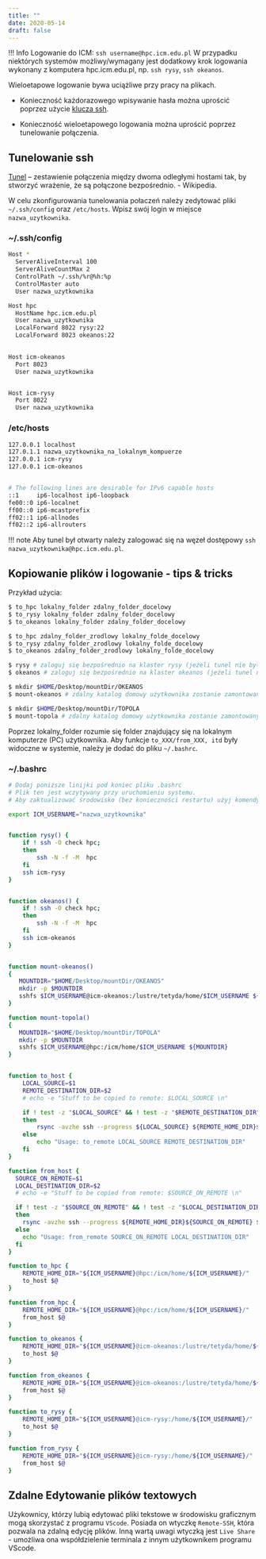 ```yaml
---
title: ""
date: 2020-05-14
draft: false
--- 
```


!!! Info
    Logowanie do ICM: `ssh username@hpc.icm.edu.pl`
    W przypadku niektórych systemów możliwy/wymagany jest dodatkowy krok logowania wykonany z komputera hpc.icm.edu.pl, np. `ssh rysy`, `ssh okeanos`.

Wieloetapowe logowanie bywa uciążliwe przy pracy na plikach.

- Konieczność każdorazowego wpisywanie hasła można uprościć poprzez użycie [klucza ssh](ssh_intro.md).

- Konieczność wieloetapowego logowania można uprościć poprzez tunelowanie połączenia.

## Tunelowanie ssh

[Tunel](https://pl.wikipedia.org/wiki/Tunel_(informatyka)) – zestawienie połączenia między dwoma odległymi hostami tak, by stworzyć wrażenie, że są połączone bezpośrednio. - Wikipedia.

W celu zkonfigurowania tunelowania połaczeń należy zedytować pliki `~/.ssh/config` oraz `/etc/hosts`.
Wpisz swój login w miejsce `nazwa_uzytkownika`.

### ~/.ssh/config

```.sh
Host *
  ServerAliveInterval 100
  ServerAliveCountMax 2
  ControlPath ~/.ssh/%r@%h:%p
  ControlMaster auto
  User nazwa_uzytkownika

Host hpc
  HostName hpc.icm.edu.pl
  User nazwa_uzytkownika
  LocalForward 8022 rysy:22
  LocalForward 8023 okeanos:22
  

Host icm-okeanos
  Port 8023
  User nazwa_uzytkownika


Host icm-rysy
  Port 8022
  User nazwa_uzytkownika
```

### /etc/hosts

```.sh
127.0.0.1 localhost
127.0.1.1 nazwa_uzytkownika_na_lokalnym_kompuerze
127.0.0.1 icm-rysy
127.0.0.1 icm-okeanos


# The following lines are desirable for IPv6 capable hosts
::1     ip6-localhost ip6-loopback
fe00::0 ip6-localnet
ff00::0 ip6-mcastprefix
ff02::1 ip6-allnodes
ff02::2 ip6-allrouters
```

!!! note
    Aby tunel był otwarty należy zalogować się na węzeł dostępowy  `ssh nazwa_uzytkownika@hpc.icm.edu.pl`.

## Kopiowanie plików i logowanie - tips & tricks

Przykład użycia:

```.sh
$ to_hpc lokalny_folder zdalny_folder_docelowy
$ to_rysy lokalny_folder zdalny_folder_docelowy
$ to_okeanos lokalny_folder zdalny_folder_docelowy

$ to_hpc zdalny_folder_zrodlowy lokalny_folde_docelowy
$ to_rysy zdalny_folder_zrodlowy lokalny_folde_docelowy
$ to_okeanos zdalny_folder_zrodlowy lokalny_folde_docelowy

$ rysy # zaloguj się bezpośrednio na klaster rysy (jeżeli tunel nie był wcześniej otwarty, to funkcja zrobi to automatycznie).
$ okeanos # zaloguj się bezpośrednio na klaster okeanos (jeżeli tunel nie był wcześniej otwarty, to funkcja zrobi to automatycznie).

$ mkdir $HOME/Desktop/mountDir/OKEANOS
$ mount-okeanos # zdalny katalog domowy użytkownika zostanie zamontowany pod $HOME/Desktop/mountDir/OKEANOS

$ mkdir $HOME/Desktop/mountDir/TOPOLA
$ mount-topola # zdalny katalog domowy użytkownika zostanie zamontowany pod $HOME/Desktop/mountDir/TOPOLA
```

Poprzez lokalny_folder rozumie się folder znajdujący się na lokalnym komputerze (PC) użytkownika.
Aby funkcje `to_XXX/from_XXX, itd` były widoczne w systemie, należy je dodać do pliku `~/.bashrc`.

### ~/.bashrc

```.sh
# Dodaj poniższe linijki pod koniec pliku .bashrc
# Plik ten jest wczytywany przy uruchomieniu systemu.
# Aby zaktualizować środowisko (bez konieczności restartu) użyj komendy $source .bashrc

export ICM_USERNAME="nazwa_uzytkownika"


function rysy() {
    if ! ssh -O check hpc;
    then
        ssh -N -f -M  hpc
    fi
    ssh icm-rysy
}


function okeanos() {
    if ! ssh -O check hpc;
    then
        ssh -N -f -M  hpc
    fi
    ssh icm-okeanos
}


function mount-okeanos()
{
   MOUNTDIR="$HOME/Desktop/mountDir/OKEANOS"
   mkdir -p $MOUNTDIR
   sshfs $ICM_USERNAME@icm-okeanos:/lustre/tetyda/home/$ICM_USERNAME ${MOUNTDIR}
}

function mount-topola()
{
   MOUNTDIR="$HOME/Desktop/mountDir/TOPOLA"
   mkdir -p $MOUNTDIR
   sshfs $ICM_USERNAME@hpc:/icm/home/$ICM_USERNAME ${MOUNTDIR}
}


function to_host {
    LOCAL_SOURCE=$1
    REMOTE_DESTINATION_DIR=$2
    # echo -e "Stuff to be copied to remote: $LOCAL_SOURCE \n"

    if ! test -z "$LOCAL_SOURCE" && ! test -z "$REMOTE_DESTINATION_DIR"
    then
        rsync -avzhe ssh --progress ${LOCAL_SOURCE} ${REMOTE_HOME_DIR}${REMOTE_DESTINATION_DIR}
    else
        echo "Usage: to_remote LOCAL_SOURCE REMOTE_DESTINATION_DIR"
    fi
}

function from_host {
  SOURCE_ON_REMOTE=$1
  LOCAL_DESTINATION_DIR=$2
  # echo -e "Stuff to be copied from remote: $SOURCE_ON_REMOTE \n"

  if ! test -z "$SOURCE_ON_REMOTE" && ! test -z "$LOCAL_DESTINATION_DIR"
  then
    rsync -avzhe ssh --progress ${REMOTE_HOME_DIR}${SOURCE_ON_REMOTE} ${LOCAL_DESTINATION_DIR}
  else
    echo "Usage: from_remote SOURCE_ON_REMOTE LOCAL_DESTINATION_DIR"
  fi
}

function to_hpc {
    REMOTE_HOME_DIR="${ICM_USERNAME}@hpc:/icm/home/${ICM_USERNAME}/"
    to_host $@
}

function from_hpc {
    REMOTE_HOME_DIR="${ICM_USERNAME}@hpc:/icm/home/${ICM_USERNAME}/"
    from_host $@
}

function to_okeanos {
    REMOTE_HOME_DIR="${ICM_USERNAME}@icm-okeanos:/lustre/tetyda/home/${ICM_USERNAME}/"
    to_host $@
}

function from_okeanos {
    REMOTE_HOME_DIR="${ICM_USERNAME}@icm-okeanos:/lustre/tetyda/home/${ICM_USERNAME}/"
    from_host $@
}

function to_rysy {
    REMOTE_HOME_DIR="${ICM_USERNAME}@icm-rysy:/home/${ICM_USERNAME}/"
    to_host $@
}

function from_rysy {
	REMOTE_HOME_DIR="${ICM_USERNAME}@icm-rysy:/home/${ICM_USERNAME}/"
    from_host $@
}

```

## Zdalne Edytowanie plików textowych

Użykownicy, którzy lubią edytować pliki tekstowe w środowisku graficznym mogą skorzystać z programu `VScode`.
Posiada on wtyczkę `Remote-SSH`, która pozwala na zdalną edycję plików.
Inną wartą uwagi wtyczką jest `Live Share` - umożliwa ona współdzielenie terminala z innym użytkownikem programu VScode.
